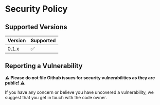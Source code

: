 # Security Policy

## Supported Versions

| Version | Supported          |
| ------- | ------------------ |
| 0.1.x   | :white_check_mark: |

## Reporting a Vulnerability
**⚠️ Please do not file Github issues for security vulnerabilities as they are public! ⚠️**

If you have any concern or believe
you have uncovered a vulnerability, we suggest that you get in touch with the code owner.
